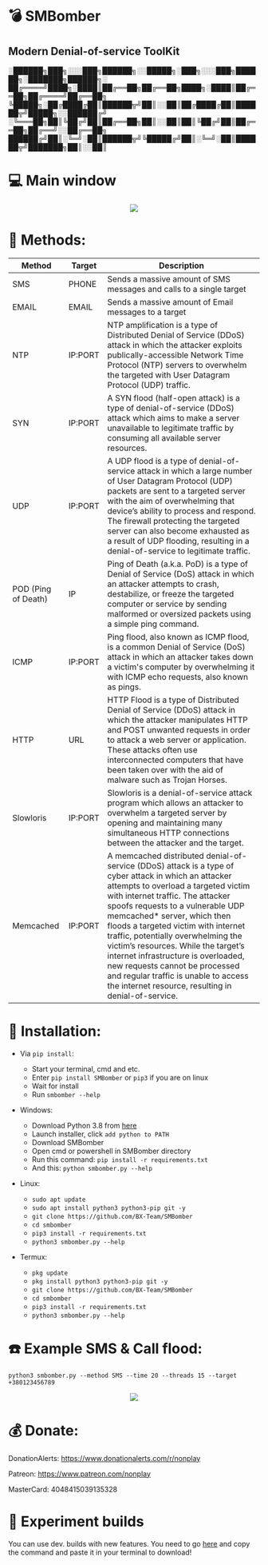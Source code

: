 # :bomb: SMBomber
## Modern Denial-of-service ToolKit


░██████╗███╗░░░███╗██████╗░░█████╗░███╗░░░███╗██████╗░███████╗██████╗░
██╔════╝████╗░████║██╔══██╗██╔══██╗████╗░████║██╔══██╗██╔════╝██╔══██╗
╚█████╗░██╔████╔██║██████╦╝██║░░██║██╔████╔██║██████╦╝█████╗░░██████╔╝
░╚═══██╗██║╚██╔╝██║██╔══██╗██║░░██║██║╚██╔╝██║██╔══██╗██╔══╝░░██╔══██╗
██████╔╝██║░╚═╝░██║██████╦╝╚█████╔╝██║░╚═╝░██║██████╦╝███████╗██║░░██║

# :computer: Main window
<p align="center">
  <img src="https://i.ibb.co/XxZg8bW/image.png">
</p>

# :satellite: Methods:
| Method               |   Target   | Description |
| ---------------------| -----------|-------------|
| SMS                  | PHONE     | Sends a massive amount of SMS messages and calls to a single target |
| EMAIL                | EMAIL     | Sends a massive amount of Email messages to a target |
| NTP                  | IP:PORT    | NTP amplification is a type of Distributed Denial of Service (DDoS) attack in which the attacker exploits publically-accessible Network Time Protocol (NTP) servers to overwhelm the targeted with User Datagram Protocol (UDP) traffic. |
| SYN                  | IP:PORT    | A SYN flood (half-open attack) is a type of denial-of-service (DDoS) attack which aims to make a server unavailable to legitimate traffic by consuming all available server resources. |
| UDP                  | IP:PORT    | A UDP flood is a type of denial-of-service attack in which a large number of User Datagram Protocol (UDP) packets are sent to a targeted server with the aim of overwhelming that device’s ability to process and respond. The firewall protecting the targeted server can also become exhausted as a result of UDP flooding, resulting in a denial-of-service to legitimate traffic. |
| POD (Ping of Death)  | IP         | Ping of Death (a.k.a. PoD) is a type of Denial of Service (DoS) attack in which an attacker attempts to crash, destabilize, or freeze the targeted computer or service by sending malformed or oversized packets using a simple ping command. |
| ICMP                 | IP:PORT    | Ping flood, also known as ICMP flood, is a common Denial of Service (DoS) attack in which an attacker takes down a victim's computer by overwhelming it with ICMP echo requests, also known as pings. |
| HTTP                 | URL        | HTTP Flood is a type of Distributed Denial of Service (DDoS) attack in which the attacker manipulates HTTP and POST unwanted requests in order to attack a web server or application. These attacks often use interconnected computers that have been taken over with the aid of malware such as Trojan Horses. |
| Slowloris            | IP:PORT    | Slowloris is a denial-of-service attack program which allows an attacker to overwhelm a targeted server by opening and maintaining many simultaneous HTTP connections between the attacker and the target. |
| Memcached            | IP:PORT    | A memcached distributed denial-of-service (DDoS) attack is a type of cyber attack in which an attacker attempts to overload a targeted victim with internet traffic. The attacker spoofs requests to a vulnerable UDP memcached* server, which then floods a targeted victim with internet traffic, potentially overwhelming the victim’s resources. While the target’s internet infrastructure is overloaded, new requests cannot be processed and regular traffic is unable to access the internet resource, resulting in denial-of-service. |

# :gift: Installation:
* Via `pip install`:
  * Start your terminal, cmd and etc.
  * Enter `pip install SMBomber` or `pip3` if you are on linux
  * Wait for install
  * Run `smbomber --help`
  
* Windows:
  * Download Python 3.8 from [here](https://www.python.org/downloads/release/python-38)
  * Launch installer, click `add python to PATH`
  * Download SMBomber
  * Open cmd or powershell in SMBomber directory
  * Run this command: `pip install -r requirements.txt`
  * And this: `python smbomber.py --help`

* Linux:
  * `sudo apt update`
  * `sudo apt install python3 python3-pip git -y`
  * `git clone https://github.com/BX-Team/SMBomber`
  * `cd smbomber`
  * `pip3 install -r requirements.txt`
  * `python3 smbomber.py --help`

* Termux:
  * `pkg update`
  * `pkg install python3 python3-pip git -y`
  * `git clone https://github.com/BX-Team/SMBomber`
  * `cd smbomber`
  * `pip3 install -r requirements.txt`
  * `python3 smbomber.py --help`

# :phone: Example SMS & Call flood:
```python3 smbomber.py --method SMS --time 20 --threads 15 --target +380123456789```

<p align="center">
  <img src="https://i.ibb.co/fqZvz8B/image.png">
</p>

# :moneybag: Donate:
DonationAlerts: https://www.donationalerts.com/r/nonplay

Patreon: https://www.patreon.com/nonplay

MasterCard: 4048415039135328

# :briefcase: Experiment builds
You can use dev. builds with new features. You need to go [here](https://test.pypi.org/project/SMBomber/) and copy the command and paste it in your terminal to download!
